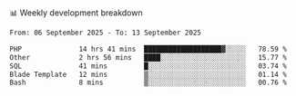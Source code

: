 📊 Weekly development breakdown
<!--START_SECTION:waka-->

```txt
From: 06 September 2025 - To: 13 September 2025

PHP              14 hrs 41 mins  ███████████████████▓░░░░░   78.59 %
Other            2 hrs 56 mins   ████░░░░░░░░░░░░░░░░░░░░░   15.77 %
SQL              41 mins         █░░░░░░░░░░░░░░░░░░░░░░░░   03.74 %
Blade Template   12 mins         ▒░░░░░░░░░░░░░░░░░░░░░░░░   01.14 %
Bash             8 mins          ▒░░░░░░░░░░░░░░░░░░░░░░░░   00.76 %
```

<!--END_SECTION:waka-->

